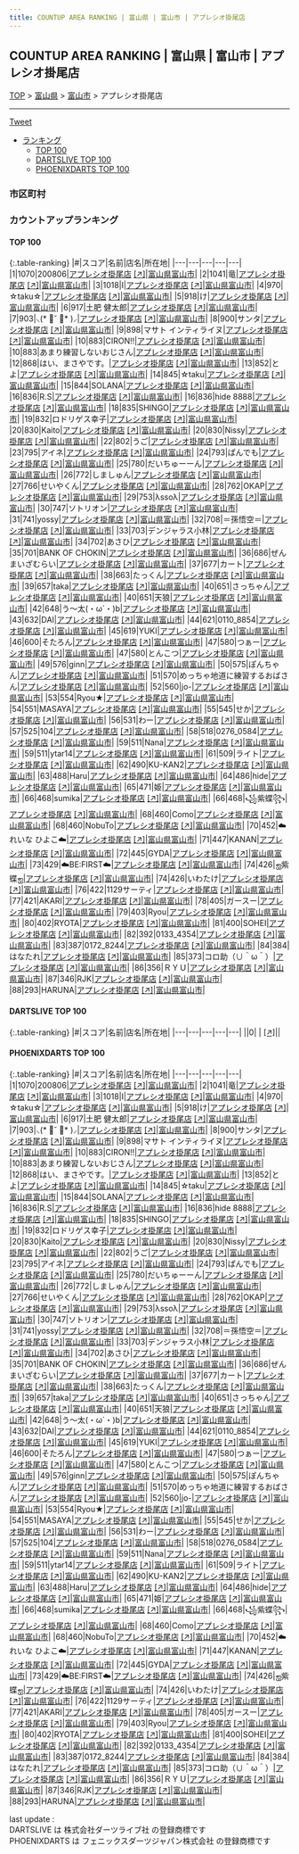 ```yaml
---
title: COUNTUP AREA RANKING | 富山県 | 富山市 | アプレシオ掛尾店
---
```

## COUNTUP AREA RANKING | 富山県 | 富山市 | アプレシオ掛尾店

[TOP](/darts/rank/) > [富山県](/darts/rank/富山県/) > [富山市](/darts/rank/富山県/富山市/) > アプレシオ掛尾店

___

<a href="https://twitter.com/share?ref_src=twsrc%5Etfw" data-text="COUNTUP AREA RANKING | 富山県富山市アプレシオ掛尾店" class="twitter-share-button" data-hashtags="DARTSLIVE,PHOENIXDARTS,darts,ダーツ" data-show-count="false">Tweet</a>

* [ランキング](#カウントアップランキング)
    * [TOP 100](#top-100)
    * [DARTSLIVE TOP 100](#dartslive-top-100)
    * [PHOENIXDARTS TOP 100](#phoenixdarts-top-100)

### 市区町村

<ul>

</ul>

### カウントアップランキング

#### TOP 100



{:.table-ranking}
|#|スコア|名前|店名|所在地|
|---|---|---|---|---|
|1|1070|<span class="rank-name-pd">200806</span>|<a href="/darts/rank/shops/9432.html">アプレシオ掛尾店</a> <a href="https://vs.phoenixdarts.com/jp/shop/shopDetailInfo/s_9432?s_seq=9432">[↗]</a>|<a href="/darts/rank/富山県/富山市">富山県富山市</a>|
|2|1041|<span class="rank-name-pd">竜</span>|<a href="/darts/rank/shops/9432.html">アプレシオ掛尾店</a> <a href="https://vs.phoenixdarts.com/jp/shop/shopDetailInfo/s_9432?s_seq=9432">[↗]</a>|<a href="/darts/rank/富山県/富山市">富山県富山市</a>|
|3|1018|<span class="rank-name-pd">I</span>|<a href="/darts/rank/shops/9432.html">アプレシオ掛尾店</a> <a href="https://vs.phoenixdarts.com/jp/shop/shopDetailInfo/s_9432?s_seq=9432">[↗]</a>|<a href="/darts/rank/富山県/富山市">富山県富山市</a>|
|4|970|<span class="rank-name-pd">☆taku☆</span>|<a href="/darts/rank/shops/9432.html">アプレシオ掛尾店</a> <a href="https://vs.phoenixdarts.com/jp/shop/shopDetailInfo/s_9432?s_seq=9432">[↗]</a>|<a href="/darts/rank/富山県/富山市">富山県富山市</a>|
|5|918|<span class="rank-name-pd">け</span>|<a href="/darts/rank/shops/9432.html">アプレシオ掛尾店</a> <a href="https://vs.phoenixdarts.com/jp/shop/shopDetailInfo/s_9432?s_seq=9432">[↗]</a>|<a href="/darts/rank/富山県/富山市">富山県富山市</a>|
|6|917|<span class="rank-name-pd">土肥 健太郎</span>|<a href="/darts/rank/shops/9432.html">アプレシオ掛尾店</a> <a href="https://vs.phoenixdarts.com/jp/shop/shopDetailInfo/s_9432?s_seq=9432">[↗]</a>|<a href="/darts/rank/富山県/富山市">富山県富山市</a>|
|7|903|<span class="rank-name-pd">⸜(* ॑˘ ॑* )⸝</span>|<a href="/darts/rank/shops/9432.html">アプレシオ掛尾店</a> <a href="https://vs.phoenixdarts.com/jp/shop/shopDetailInfo/s_9432?s_seq=9432">[↗]</a>|<a href="/darts/rank/富山県/富山市">富山県富山市</a>|
|8|900|<span class="rank-name-pd">サンタ</span>|<a href="/darts/rank/shops/9432.html">アプレシオ掛尾店</a> <a href="https://vs.phoenixdarts.com/jp/shop/shopDetailInfo/s_9432?s_seq=9432">[↗]</a>|<a href="/darts/rank/富山県/富山市">富山県富山市</a>|
|9|898|<span class="rank-name-pd">マサト インティライヌ</span>|<a href="/darts/rank/shops/9432.html">アプレシオ掛尾店</a> <a href="https://vs.phoenixdarts.com/jp/shop/shopDetailInfo/s_9432?s_seq=9432">[↗]</a>|<a href="/darts/rank/富山県/富山市">富山県富山市</a>|
|10|883|<span class="rank-name-pd">CIRON!!</span>|<a href="/darts/rank/shops/9432.html">アプレシオ掛尾店</a> <a href="https://vs.phoenixdarts.com/jp/shop/shopDetailInfo/s_9432?s_seq=9432">[↗]</a>|<a href="/darts/rank/富山県/富山市">富山県富山市</a>|
|10|883|<span class="rank-name-pd">あまり練習しないおじさん</span>|<a href="/darts/rank/shops/9432.html">アプレシオ掛尾店</a> <a href="https://vs.phoenixdarts.com/jp/shop/shopDetailInfo/s_9432?s_seq=9432">[↗]</a>|<a href="/darts/rank/富山県/富山市">富山県富山市</a>|
|12|868|<span class="rank-name-pd">はい、まさやです。</span>|<a href="/darts/rank/shops/9432.html">アプレシオ掛尾店</a> <a href="https://vs.phoenixdarts.com/jp/shop/shopDetailInfo/s_9432?s_seq=9432">[↗]</a>|<a href="/darts/rank/富山県/富山市">富山県富山市</a>|
|13|852|<span class="rank-name-pd">とよ</span>|<a href="/darts/rank/shops/9432.html">アプレシオ掛尾店</a> <a href="https://vs.phoenixdarts.com/jp/shop/shopDetailInfo/s_9432?s_seq=9432">[↗]</a>|<a href="/darts/rank/富山県/富山市">富山県富山市</a>|
|14|845|<span class="rank-name-pd">☆taku</span>|<a href="/darts/rank/shops/9432.html">アプレシオ掛尾店</a> <a href="https://vs.phoenixdarts.com/jp/shop/shopDetailInfo/s_9432?s_seq=9432">[↗]</a>|<a href="/darts/rank/富山県/富山市">富山県富山市</a>|
|15|844|<span class="rank-name-pd">SOLANA</span>|<a href="/darts/rank/shops/9432.html">アプレシオ掛尾店</a> <a href="https://vs.phoenixdarts.com/jp/shop/shopDetailInfo/s_9432?s_seq=9432">[↗]</a>|<a href="/darts/rank/富山県/富山市">富山県富山市</a>|
|16|836|<span class="rank-name-pd">R.S</span>|<a href="/darts/rank/shops/9432.html">アプレシオ掛尾店</a> <a href="https://vs.phoenixdarts.com/jp/shop/shopDetailInfo/s_9432?s_seq=9432">[↗]</a>|<a href="/darts/rank/富山県/富山市">富山県富山市</a>|
|16|836|<span class="rank-name-pd">hide 8888</span>|<a href="/darts/rank/shops/9432.html">アプレシオ掛尾店</a> <a href="https://vs.phoenixdarts.com/jp/shop/shopDetailInfo/s_9432?s_seq=9432">[↗]</a>|<a href="/darts/rank/富山県/富山市">富山県富山市</a>|
|18|835|<span class="rank-name-pd">SHINGO</span>|<a href="/darts/rank/shops/9432.html">アプレシオ掛尾店</a> <a href="https://vs.phoenixdarts.com/jp/shop/shopDetailInfo/s_9432?s_seq=9432">[↗]</a>|<a href="/darts/rank/富山県/富山市">富山県富山市</a>|
|19|832|<span class="rank-name-pd">ロドリゲス幸子</span>|<a href="/darts/rank/shops/9432.html">アプレシオ掛尾店</a> <a href="https://vs.phoenixdarts.com/jp/shop/shopDetailInfo/s_9432?s_seq=9432">[↗]</a>|<a href="/darts/rank/富山県/富山市">富山県富山市</a>|
|20|830|<span class="rank-name-pd">Kaito</span>|<a href="/darts/rank/shops/9432.html">アプレシオ掛尾店</a> <a href="https://vs.phoenixdarts.com/jp/shop/shopDetailInfo/s_9432?s_seq=9432">[↗]</a>|<a href="/darts/rank/富山県/富山市">富山県富山市</a>|
|20|830|<span class="rank-name-pd">Nissy</span>|<a href="/darts/rank/shops/9432.html">アプレシオ掛尾店</a> <a href="https://vs.phoenixdarts.com/jp/shop/shopDetailInfo/s_9432?s_seq=9432">[↗]</a>|<a href="/darts/rank/富山県/富山市">富山県富山市</a>|
|22|802|<span class="rank-name-pd">うご</span>|<a href="/darts/rank/shops/9432.html">アプレシオ掛尾店</a> <a href="https://vs.phoenixdarts.com/jp/shop/shopDetailInfo/s_9432?s_seq=9432">[↗]</a>|<a href="/darts/rank/富山県/富山市">富山県富山市</a>|
|23|795|<span class="rank-name-pd">アイネ</span>|<a href="/darts/rank/shops/9432.html">アプレシオ掛尾店</a> <a href="https://vs.phoenixdarts.com/jp/shop/shopDetailInfo/s_9432?s_seq=9432">[↗]</a>|<a href="/darts/rank/富山県/富山市">富山県富山市</a>|
|24|793|<span class="rank-name-pd">ぱんでも</span>|<a href="/darts/rank/shops/9432.html">アプレシオ掛尾店</a> <a href="https://vs.phoenixdarts.com/jp/shop/shopDetailInfo/s_9432?s_seq=9432">[↗]</a>|<a href="/darts/rank/富山県/富山市">富山県富山市</a>|
|25|780|<span class="rank-name-pd">だいちゅーーん</span>|<a href="/darts/rank/shops/9432.html">アプレシオ掛尾店</a> <a href="https://vs.phoenixdarts.com/jp/shop/shopDetailInfo/s_9432?s_seq=9432">[↗]</a>|<a href="/darts/rank/富山県/富山市">富山県富山市</a>|
|26|772|<span class="rank-name-pd">しましゅん</span>|<a href="/darts/rank/shops/9432.html">アプレシオ掛尾店</a> <a href="https://vs.phoenixdarts.com/jp/shop/shopDetailInfo/s_9432?s_seq=9432">[↗]</a>|<a href="/darts/rank/富山県/富山市">富山県富山市</a>|
|27|766|<span class="rank-name-pd">せいやくん</span>|<a href="/darts/rank/shops/9432.html">アプレシオ掛尾店</a> <a href="https://vs.phoenixdarts.com/jp/shop/shopDetailInfo/s_9432?s_seq=9432">[↗]</a>|<a href="/darts/rank/富山県/富山市">富山県富山市</a>|
|28|762|<span class="rank-name-pd">OKAP</span>|<a href="/darts/rank/shops/9432.html">アプレシオ掛尾店</a> <a href="https://vs.phoenixdarts.com/jp/shop/shopDetailInfo/s_9432?s_seq=9432">[↗]</a>|<a href="/darts/rank/富山県/富山市">富山県富山市</a>|
|29|753|<span class="rank-name-pd">λssoλ</span>|<a href="/darts/rank/shops/9432.html">アプレシオ掛尾店</a> <a href="https://vs.phoenixdarts.com/jp/shop/shopDetailInfo/s_9432?s_seq=9432">[↗]</a>|<a href="/darts/rank/富山県/富山市">富山県富山市</a>|
|30|747|<span class="rank-name-pd">ソトリオン</span>|<a href="/darts/rank/shops/9432.html">アプレシオ掛尾店</a> <a href="https://vs.phoenixdarts.com/jp/shop/shopDetailInfo/s_9432?s_seq=9432">[↗]</a>|<a href="/darts/rank/富山県/富山市">富山県富山市</a>|
|31|741|<span class="rank-name-pd">yossy</span>|<a href="/darts/rank/shops/9432.html">アプレシオ掛尾店</a> <a href="https://vs.phoenixdarts.com/jp/shop/shopDetailInfo/s_9432?s_seq=9432">[↗]</a>|<a href="/darts/rank/富山県/富山市">富山県富山市</a>|
|32|708|<span class="rank-name-pd">＝孫悟空＝</span>|<a href="/darts/rank/shops/9432.html">アプレシオ掛尾店</a> <a href="https://vs.phoenixdarts.com/jp/shop/shopDetailInfo/s_9432?s_seq=9432">[↗]</a>|<a href="/darts/rank/富山県/富山市">富山県富山市</a>|
|33|703|<span class="rank-name-pd">デンジャラス小林</span>|<a href="/darts/rank/shops/9432.html">アプレシオ掛尾店</a> <a href="https://vs.phoenixdarts.com/jp/shop/shopDetailInfo/s_9432?s_seq=9432">[↗]</a>|<a href="/darts/rank/富山県/富山市">富山県富山市</a>|
|34|702|<span class="rank-name-pd">あさひ</span>|<a href="/darts/rank/shops/9432.html">アプレシオ掛尾店</a> <a href="https://vs.phoenixdarts.com/jp/shop/shopDetailInfo/s_9432?s_seq=9432">[↗]</a>|<a href="/darts/rank/富山県/富山市">富山県富山市</a>|
|35|701|<span class="rank-name-pd">BANK OF CHOKIN</span>|<a href="/darts/rank/shops/9432.html">アプレシオ掛尾店</a> <a href="https://vs.phoenixdarts.com/jp/shop/shopDetailInfo/s_9432?s_seq=9432">[↗]</a>|<a href="/darts/rank/富山県/富山市">富山県富山市</a>|
|36|686|<span class="rank-name-pd">ぜんまいざむらい</span>|<a href="/darts/rank/shops/9432.html">アプレシオ掛尾店</a> <a href="https://vs.phoenixdarts.com/jp/shop/shopDetailInfo/s_9432?s_seq=9432">[↗]</a>|<a href="/darts/rank/富山県/富山市">富山県富山市</a>|
|37|677|<span class="rank-name-pd">カート</span>|<a href="/darts/rank/shops/9432.html">アプレシオ掛尾店</a> <a href="https://vs.phoenixdarts.com/jp/shop/shopDetailInfo/s_9432?s_seq=9432">[↗]</a>|<a href="/darts/rank/富山県/富山市">富山県富山市</a>|
|38|663|<span class="rank-name-pd">たっくん</span>|<a href="/darts/rank/shops/9432.html">アプレシオ掛尾店</a> <a href="https://vs.phoenixdarts.com/jp/shop/shopDetailInfo/s_9432?s_seq=9432">[↗]</a>|<a href="/darts/rank/富山県/富山市">富山県富山市</a>|
|39|657|<span class="rank-name-pd">taka</span>|<a href="/darts/rank/shops/9432.html">アプレシオ掛尾店</a> <a href="https://vs.phoenixdarts.com/jp/shop/shopDetailInfo/s_9432?s_seq=9432">[↗]</a>|<a href="/darts/rank/富山県/富山市">富山県富山市</a>|
|40|651|<span class="rank-name-pd">さっちゃん</span>|<a href="/darts/rank/shops/9432.html">アプレシオ掛尾店</a> <a href="https://vs.phoenixdarts.com/jp/shop/shopDetailInfo/s_9432?s_seq=9432">[↗]</a>|<a href="/darts/rank/富山県/富山市">富山県富山市</a>|
|40|651|<span class="rank-name-pd">天狼</span>|<a href="/darts/rank/shops/9432.html">アプレシオ掛尾店</a> <a href="https://vs.phoenixdarts.com/jp/shop/shopDetailInfo/s_9432?s_seq=9432">[↗]</a>|<a href="/darts/rank/富山県/富山市">富山県富山市</a>|
|42|648|<span class="rank-name-pd">う～太(・ω´・)b</span>|<a href="/darts/rank/shops/9432.html">アプレシオ掛尾店</a> <a href="https://vs.phoenixdarts.com/jp/shop/shopDetailInfo/s_9432?s_seq=9432">[↗]</a>|<a href="/darts/rank/富山県/富山市">富山県富山市</a>|
|43|632|<span class="rank-name-pd">DAI</span>|<a href="/darts/rank/shops/9432.html">アプレシオ掛尾店</a> <a href="https://vs.phoenixdarts.com/jp/shop/shopDetailInfo/s_9432?s_seq=9432">[↗]</a>|<a href="/darts/rank/富山県/富山市">富山県富山市</a>|
|44|621|<span class="rank-name-pd">0110_8854</span>|<a href="/darts/rank/shops/9432.html">アプレシオ掛尾店</a> <a href="https://vs.phoenixdarts.com/jp/shop/shopDetailInfo/s_9432?s_seq=9432">[↗]</a>|<a href="/darts/rank/富山県/富山市">富山県富山市</a>|
|45|619|<span class="rank-name-pd">YUKI</span>|<a href="/darts/rank/shops/9432.html">アプレシオ掛尾店</a> <a href="https://vs.phoenixdarts.com/jp/shop/shopDetailInfo/s_9432?s_seq=9432">[↗]</a>|<a href="/darts/rank/富山県/富山市">富山県富山市</a>|
|46|600|<span class="rank-name-pd">そたろん</span>|<a href="/darts/rank/shops/9432.html">アプレシオ掛尾店</a> <a href="https://vs.phoenixdarts.com/jp/shop/shopDetailInfo/s_9432?s_seq=9432">[↗]</a>|<a href="/darts/rank/富山県/富山市">富山県富山市</a>|
|47|580|<span class="rank-name-pd">つぁー</span>|<a href="/darts/rank/shops/9432.html">アプレシオ掛尾店</a> <a href="https://vs.phoenixdarts.com/jp/shop/shopDetailInfo/s_9432?s_seq=9432">[↗]</a>|<a href="/darts/rank/富山県/富山市">富山県富山市</a>|
|47|580|<span class="rank-name-pd">とんこつ</span>|<a href="/darts/rank/shops/9432.html">アプレシオ掛尾店</a> <a href="https://vs.phoenixdarts.com/jp/shop/shopDetailInfo/s_9432?s_seq=9432">[↗]</a>|<a href="/darts/rank/富山県/富山市">富山県富山市</a>|
|49|576|<span class="rank-name-pd">ginn</span>|<a href="/darts/rank/shops/9432.html">アプレシオ掛尾店</a> <a href="https://vs.phoenixdarts.com/jp/shop/shopDetailInfo/s_9432?s_seq=9432">[↗]</a>|<a href="/darts/rank/富山県/富山市">富山県富山市</a>|
|50|575|<span class="rank-name-pd">ぽんちゃん</span>|<a href="/darts/rank/shops/9432.html">アプレシオ掛尾店</a> <a href="https://vs.phoenixdarts.com/jp/shop/shopDetailInfo/s_9432?s_seq=9432">[↗]</a>|<a href="/darts/rank/富山県/富山市">富山県富山市</a>|
|51|570|<span class="rank-name-pd">めっちゃ地道に練習するおばさん</span>|<a href="/darts/rank/shops/9432.html">アプレシオ掛尾店</a> <a href="https://vs.phoenixdarts.com/jp/shop/shopDetailInfo/s_9432?s_seq=9432">[↗]</a>|<a href="/darts/rank/富山県/富山市">富山県富山市</a>|
|52|560|<span class="rank-name-pd">jo-</span>|<a href="/darts/rank/shops/9432.html">アプレシオ掛尾店</a> <a href="https://vs.phoenixdarts.com/jp/shop/shopDetailInfo/s_9432?s_seq=9432">[↗]</a>|<a href="/darts/rank/富山県/富山市">富山県富山市</a>|
|53|554|<span class="rank-name-pd">Ryou★</span>|<a href="/darts/rank/shops/9432.html">アプレシオ掛尾店</a> <a href="https://vs.phoenixdarts.com/jp/shop/shopDetailInfo/s_9432?s_seq=9432">[↗]</a>|<a href="/darts/rank/富山県/富山市">富山県富山市</a>|
|54|551|<span class="rank-name-pd">MASAYA</span>|<a href="/darts/rank/shops/9432.html">アプレシオ掛尾店</a> <a href="https://vs.phoenixdarts.com/jp/shop/shopDetailInfo/s_9432?s_seq=9432">[↗]</a>|<a href="/darts/rank/富山県/富山市">富山県富山市</a>|
|55|545|<span class="rank-name-pd">せか</span>|<a href="/darts/rank/shops/9432.html">アプレシオ掛尾店</a> <a href="https://vs.phoenixdarts.com/jp/shop/shopDetailInfo/s_9432?s_seq=9432">[↗]</a>|<a href="/darts/rank/富山県/富山市">富山県富山市</a>|
|56|531|<span class="rank-name-pd">わー</span>|<a href="/darts/rank/shops/9432.html">アプレシオ掛尾店</a> <a href="https://vs.phoenixdarts.com/jp/shop/shopDetailInfo/s_9432?s_seq=9432">[↗]</a>|<a href="/darts/rank/富山県/富山市">富山県富山市</a>|
|57|525|<span class="rank-name-pd">104</span>|<a href="/darts/rank/shops/9432.html">アプレシオ掛尾店</a> <a href="https://vs.phoenixdarts.com/jp/shop/shopDetailInfo/s_9432?s_seq=9432">[↗]</a>|<a href="/darts/rank/富山県/富山市">富山県富山市</a>|
|58|518|<span class="rank-name-pd">0276_0584</span>|<a href="/darts/rank/shops/9432.html">アプレシオ掛尾店</a> <a href="https://vs.phoenixdarts.com/jp/shop/shopDetailInfo/s_9432?s_seq=9432">[↗]</a>|<a href="/darts/rank/富山県/富山市">富山県富山市</a>|
|59|511|<span class="rank-name-pd">Nana</span>|<a href="/darts/rank/shops/9432.html">アプレシオ掛尾店</a> <a href="https://vs.phoenixdarts.com/jp/shop/shopDetailInfo/s_9432?s_seq=9432">[↗]</a>|<a href="/darts/rank/富山県/富山市">富山県富山市</a>|
|59|511|<span class="rank-name-pd">ytar14</span>|<a href="/darts/rank/shops/9432.html">アプレシオ掛尾店</a> <a href="https://vs.phoenixdarts.com/jp/shop/shopDetailInfo/s_9432?s_seq=9432">[↗]</a>|<a href="/darts/rank/富山県/富山市">富山県富山市</a>|
|61|509|<span class="rank-name-pd">ライト</span>|<a href="/darts/rank/shops/9432.html">アプレシオ掛尾店</a> <a href="https://vs.phoenixdarts.com/jp/shop/shopDetailInfo/s_9432?s_seq=9432">[↗]</a>|<a href="/darts/rank/富山県/富山市">富山県富山市</a>|
|62|490|<span class="rank-name-pd">KU-KAN2</span>|<a href="/darts/rank/shops/9432.html">アプレシオ掛尾店</a> <a href="https://vs.phoenixdarts.com/jp/shop/shopDetailInfo/s_9432?s_seq=9432">[↗]</a>|<a href="/darts/rank/富山県/富山市">富山県富山市</a>|
|63|488|<span class="rank-name-pd">Haru</span>|<a href="/darts/rank/shops/9432.html">アプレシオ掛尾店</a> <a href="https://vs.phoenixdarts.com/jp/shop/shopDetailInfo/s_9432?s_seq=9432">[↗]</a>|<a href="/darts/rank/富山県/富山市">富山県富山市</a>|
|64|486|<span class="rank-name-pd">hide</span>|<a href="/darts/rank/shops/9432.html">アプレシオ掛尾店</a> <a href="https://vs.phoenixdarts.com/jp/shop/shopDetailInfo/s_9432?s_seq=9432">[↗]</a>|<a href="/darts/rank/富山県/富山市">富山県富山市</a>|
|65|471|<span class="rank-name-pd">姫</span>|<a href="/darts/rank/shops/9432.html">アプレシオ掛尾店</a> <a href="https://vs.phoenixdarts.com/jp/shop/shopDetailInfo/s_9432?s_seq=9432">[↗]</a>|<a href="/darts/rank/富山県/富山市">富山県富山市</a>|
|66|468|<span class="rank-name-pd">sumika</span>|<a href="/darts/rank/shops/9432.html">アプレシオ掛尾店</a> <a href="https://vs.phoenixdarts.com/jp/shop/shopDetailInfo/s_9432?s_seq=9432">[↗]</a>|<a href="/darts/rank/富山県/富山市">富山県富山市</a>|
|66|468|<span class="rank-name-pd">꧁紫蝶꧂</span>|<a href="/darts/rank/shops/9432.html">アプレシオ掛尾店</a> <a href="https://vs.phoenixdarts.com/jp/shop/shopDetailInfo/s_9432?s_seq=9432">[↗]</a>|<a href="/darts/rank/富山県/富山市">富山県富山市</a>|
|68|460|<span class="rank-name-pd">Como</span>|<a href="/darts/rank/shops/9432.html">アプレシオ掛尾店</a> <a href="https://vs.phoenixdarts.com/jp/shop/shopDetailInfo/s_9432?s_seq=9432">[↗]</a>|<a href="/darts/rank/富山県/富山市">富山県富山市</a>|
|68|460|<span class="rank-name-pd">NobuTo</span>|<a href="/darts/rank/shops/9432.html">アプレシオ掛尾店</a> <a href="https://vs.phoenixdarts.com/jp/shop/shopDetailInfo/s_9432?s_seq=9432">[↗]</a>|<a href="/darts/rank/富山県/富山市">富山県富山市</a>|
|70|452|<span class="rank-name-pd">☁️れいな ひよこ☁️</span>|<a href="/darts/rank/shops/9432.html">アプレシオ掛尾店</a> <a href="https://vs.phoenixdarts.com/jp/shop/shopDetailInfo/s_9432?s_seq=9432">[↗]</a>|<a href="/darts/rank/富山県/富山市">富山県富山市</a>|
|71|447|<span class="rank-name-pd">KANAN</span>|<a href="/darts/rank/shops/9432.html">アプレシオ掛尾店</a> <a href="https://vs.phoenixdarts.com/jp/shop/shopDetailInfo/s_9432?s_seq=9432">[↗]</a>|<a href="/darts/rank/富山県/富山市">富山県富山市</a>|
|72|445|<span class="rank-name-pd">GYDA</span>|<a href="/darts/rank/shops/9432.html">アプレシオ掛尾店</a> <a href="https://vs.phoenixdarts.com/jp/shop/shopDetailInfo/s_9432?s_seq=9432">[↗]</a>|<a href="/darts/rank/富山県/富山市">富山県富山市</a>|
|73|429|<span class="rank-name-pd">☁️BE:FIRST☁️</span>|<a href="/darts/rank/shops/9432.html">アプレシオ掛尾店</a> <a href="https://vs.phoenixdarts.com/jp/shop/shopDetailInfo/s_9432?s_seq=9432">[↗]</a>|<a href="/darts/rank/富山県/富山市">富山県富山市</a>|
|74|426|<span class="rank-name-pd">ஐ紫蝶ஐ</span>|<a href="/darts/rank/shops/9432.html">アプレシオ掛尾店</a> <a href="https://vs.phoenixdarts.com/jp/shop/shopDetailInfo/s_9432?s_seq=9432">[↗]</a>|<a href="/darts/rank/富山県/富山市">富山県富山市</a>|
|74|426|<span class="rank-name-pd">いわたけ</span>|<a href="/darts/rank/shops/9432.html">アプレシオ掛尾店</a> <a href="https://vs.phoenixdarts.com/jp/shop/shopDetailInfo/s_9432?s_seq=9432">[↗]</a>|<a href="/darts/rank/富山県/富山市">富山県富山市</a>|
|76|422|<span class="rank-name-pd">1129サーティ</span>|<a href="/darts/rank/shops/9432.html">アプレシオ掛尾店</a> <a href="https://vs.phoenixdarts.com/jp/shop/shopDetailInfo/s_9432?s_seq=9432">[↗]</a>|<a href="/darts/rank/富山県/富山市">富山県富山市</a>|
|77|421|<span class="rank-name-pd">AKARI</span>|<a href="/darts/rank/shops/9432.html">アプレシオ掛尾店</a> <a href="https://vs.phoenixdarts.com/jp/shop/shopDetailInfo/s_9432?s_seq=9432">[↗]</a>|<a href="/darts/rank/富山県/富山市">富山県富山市</a>|
|78|405|<span class="rank-name-pd">ガースー</span>|<a href="/darts/rank/shops/9432.html">アプレシオ掛尾店</a> <a href="https://vs.phoenixdarts.com/jp/shop/shopDetailInfo/s_9432?s_seq=9432">[↗]</a>|<a href="/darts/rank/富山県/富山市">富山県富山市</a>|
|79|403|<span class="rank-name-pd">Ryou</span>|<a href="/darts/rank/shops/9432.html">アプレシオ掛尾店</a> <a href="https://vs.phoenixdarts.com/jp/shop/shopDetailInfo/s_9432?s_seq=9432">[↗]</a>|<a href="/darts/rank/富山県/富山市">富山県富山市</a>|
|80|402|<span class="rank-name-pd">RYOTA</span>|<a href="/darts/rank/shops/9432.html">アプレシオ掛尾店</a> <a href="https://vs.phoenixdarts.com/jp/shop/shopDetailInfo/s_9432?s_seq=9432">[↗]</a>|<a href="/darts/rank/富山県/富山市">富山県富山市</a>|
|81|400|<span class="rank-name-pd">SOHEI</span>|<a href="/darts/rank/shops/9432.html">アプレシオ掛尾店</a> <a href="https://vs.phoenixdarts.com/jp/shop/shopDetailInfo/s_9432?s_seq=9432">[↗]</a>|<a href="/darts/rank/富山県/富山市">富山県富山市</a>|
|82|392|<span class="rank-name-pd">0133_4354</span>|<a href="/darts/rank/shops/9432.html">アプレシオ掛尾店</a> <a href="https://vs.phoenixdarts.com/jp/shop/shopDetailInfo/s_9432?s_seq=9432">[↗]</a>|<a href="/darts/rank/富山県/富山市">富山県富山市</a>|
|83|387|<span class="rank-name-pd">0172_8244</span>|<a href="/darts/rank/shops/9432.html">アプレシオ掛尾店</a> <a href="https://vs.phoenixdarts.com/jp/shop/shopDetailInfo/s_9432?s_seq=9432">[↗]</a>|<a href="/darts/rank/富山県/富山市">富山県富山市</a>|
|84|384|<span class="rank-name-pd">はなたれ</span>|<a href="/darts/rank/shops/9432.html">アプレシオ掛尾店</a> <a href="https://vs.phoenixdarts.com/jp/shop/shopDetailInfo/s_9432?s_seq=9432">[↗]</a>|<a href="/darts/rank/富山県/富山市">富山県富山市</a>|
|85|373|<span class="rank-name-pd">コロ助（∪＾ω＾）</span>|<a href="/darts/rank/shops/9432.html">アプレシオ掛尾店</a> <a href="https://vs.phoenixdarts.com/jp/shop/shopDetailInfo/s_9432?s_seq=9432">[↗]</a>|<a href="/darts/rank/富山県/富山市">富山県富山市</a>|
|86|356|<span class="rank-name-pd">ＲＹＵ</span>|<a href="/darts/rank/shops/9432.html">アプレシオ掛尾店</a> <a href="https://vs.phoenixdarts.com/jp/shop/shopDetailInfo/s_9432?s_seq=9432">[↗]</a>|<a href="/darts/rank/富山県/富山市">富山県富山市</a>|
|87|346|<span class="rank-name-pd">RJK</span>|<a href="/darts/rank/shops/9432.html">アプレシオ掛尾店</a> <a href="https://vs.phoenixdarts.com/jp/shop/shopDetailInfo/s_9432?s_seq=9432">[↗]</a>|<a href="/darts/rank/富山県/富山市">富山県富山市</a>|
|88|293|<span class="rank-name-pd">HARUNA</span>|<a href="/darts/rank/shops/9432.html">アプレシオ掛尾店</a> <a href="https://vs.phoenixdarts.com/jp/shop/shopDetailInfo/s_9432?s_seq=9432">[↗]</a>|<a href="/darts/rank/富山県/富山市">富山県富山市</a>|


#### DARTSLIVE TOP 100



{:.table-ranking}
|#|スコア|名前|店名|所在地|
|---|---|---|---|---|
||0|<span class="rank-name-dl"> </span>|<a href="/darts/rank/shops/.html"></a> <a href="">[↗]</a>|<a href="/darts/rank//"></a>|


#### PHOENIXDARTS TOP 100



{:.table-ranking}
|#|スコア|名前|店名|所在地|
|---|---|---|---|---|
|1|1070|<span class="rank-name-pd">200806</span>|<a href="/darts/rank/shops/9432.html">アプレシオ掛尾店</a> <a href="https://vs.phoenixdarts.com/jp/shop/shopDetailInfo/s_9432?s_seq=9432">[↗]</a>|<a href="/darts/rank/富山県/富山市">富山県富山市</a>|
|2|1041|<span class="rank-name-pd">竜</span>|<a href="/darts/rank/shops/9432.html">アプレシオ掛尾店</a> <a href="https://vs.phoenixdarts.com/jp/shop/shopDetailInfo/s_9432?s_seq=9432">[↗]</a>|<a href="/darts/rank/富山県/富山市">富山県富山市</a>|
|3|1018|<span class="rank-name-pd">I</span>|<a href="/darts/rank/shops/9432.html">アプレシオ掛尾店</a> <a href="https://vs.phoenixdarts.com/jp/shop/shopDetailInfo/s_9432?s_seq=9432">[↗]</a>|<a href="/darts/rank/富山県/富山市">富山県富山市</a>|
|4|970|<span class="rank-name-pd">☆taku☆</span>|<a href="/darts/rank/shops/9432.html">アプレシオ掛尾店</a> <a href="https://vs.phoenixdarts.com/jp/shop/shopDetailInfo/s_9432?s_seq=9432">[↗]</a>|<a href="/darts/rank/富山県/富山市">富山県富山市</a>|
|5|918|<span class="rank-name-pd">け</span>|<a href="/darts/rank/shops/9432.html">アプレシオ掛尾店</a> <a href="https://vs.phoenixdarts.com/jp/shop/shopDetailInfo/s_9432?s_seq=9432">[↗]</a>|<a href="/darts/rank/富山県/富山市">富山県富山市</a>|
|6|917|<span class="rank-name-pd">土肥 健太郎</span>|<a href="/darts/rank/shops/9432.html">アプレシオ掛尾店</a> <a href="https://vs.phoenixdarts.com/jp/shop/shopDetailInfo/s_9432?s_seq=9432">[↗]</a>|<a href="/darts/rank/富山県/富山市">富山県富山市</a>|
|7|903|<span class="rank-name-pd">⸜(* ॑˘ ॑* )⸝</span>|<a href="/darts/rank/shops/9432.html">アプレシオ掛尾店</a> <a href="https://vs.phoenixdarts.com/jp/shop/shopDetailInfo/s_9432?s_seq=9432">[↗]</a>|<a href="/darts/rank/富山県/富山市">富山県富山市</a>|
|8|900|<span class="rank-name-pd">サンタ</span>|<a href="/darts/rank/shops/9432.html">アプレシオ掛尾店</a> <a href="https://vs.phoenixdarts.com/jp/shop/shopDetailInfo/s_9432?s_seq=9432">[↗]</a>|<a href="/darts/rank/富山県/富山市">富山県富山市</a>|
|9|898|<span class="rank-name-pd">マサト インティライヌ</span>|<a href="/darts/rank/shops/9432.html">アプレシオ掛尾店</a> <a href="https://vs.phoenixdarts.com/jp/shop/shopDetailInfo/s_9432?s_seq=9432">[↗]</a>|<a href="/darts/rank/富山県/富山市">富山県富山市</a>|
|10|883|<span class="rank-name-pd">CIRON!!</span>|<a href="/darts/rank/shops/9432.html">アプレシオ掛尾店</a> <a href="https://vs.phoenixdarts.com/jp/shop/shopDetailInfo/s_9432?s_seq=9432">[↗]</a>|<a href="/darts/rank/富山県/富山市">富山県富山市</a>|
|10|883|<span class="rank-name-pd">あまり練習しないおじさん</span>|<a href="/darts/rank/shops/9432.html">アプレシオ掛尾店</a> <a href="https://vs.phoenixdarts.com/jp/shop/shopDetailInfo/s_9432?s_seq=9432">[↗]</a>|<a href="/darts/rank/富山県/富山市">富山県富山市</a>|
|12|868|<span class="rank-name-pd">はい、まさやです。</span>|<a href="/darts/rank/shops/9432.html">アプレシオ掛尾店</a> <a href="https://vs.phoenixdarts.com/jp/shop/shopDetailInfo/s_9432?s_seq=9432">[↗]</a>|<a href="/darts/rank/富山県/富山市">富山県富山市</a>|
|13|852|<span class="rank-name-pd">とよ</span>|<a href="/darts/rank/shops/9432.html">アプレシオ掛尾店</a> <a href="https://vs.phoenixdarts.com/jp/shop/shopDetailInfo/s_9432?s_seq=9432">[↗]</a>|<a href="/darts/rank/富山県/富山市">富山県富山市</a>|
|14|845|<span class="rank-name-pd">☆taku</span>|<a href="/darts/rank/shops/9432.html">アプレシオ掛尾店</a> <a href="https://vs.phoenixdarts.com/jp/shop/shopDetailInfo/s_9432?s_seq=9432">[↗]</a>|<a href="/darts/rank/富山県/富山市">富山県富山市</a>|
|15|844|<span class="rank-name-pd">SOLANA</span>|<a href="/darts/rank/shops/9432.html">アプレシオ掛尾店</a> <a href="https://vs.phoenixdarts.com/jp/shop/shopDetailInfo/s_9432?s_seq=9432">[↗]</a>|<a href="/darts/rank/富山県/富山市">富山県富山市</a>|
|16|836|<span class="rank-name-pd">R.S</span>|<a href="/darts/rank/shops/9432.html">アプレシオ掛尾店</a> <a href="https://vs.phoenixdarts.com/jp/shop/shopDetailInfo/s_9432?s_seq=9432">[↗]</a>|<a href="/darts/rank/富山県/富山市">富山県富山市</a>|
|16|836|<span class="rank-name-pd">hide 8888</span>|<a href="/darts/rank/shops/9432.html">アプレシオ掛尾店</a> <a href="https://vs.phoenixdarts.com/jp/shop/shopDetailInfo/s_9432?s_seq=9432">[↗]</a>|<a href="/darts/rank/富山県/富山市">富山県富山市</a>|
|18|835|<span class="rank-name-pd">SHINGO</span>|<a href="/darts/rank/shops/9432.html">アプレシオ掛尾店</a> <a href="https://vs.phoenixdarts.com/jp/shop/shopDetailInfo/s_9432?s_seq=9432">[↗]</a>|<a href="/darts/rank/富山県/富山市">富山県富山市</a>|
|19|832|<span class="rank-name-pd">ロドリゲス幸子</span>|<a href="/darts/rank/shops/9432.html">アプレシオ掛尾店</a> <a href="https://vs.phoenixdarts.com/jp/shop/shopDetailInfo/s_9432?s_seq=9432">[↗]</a>|<a href="/darts/rank/富山県/富山市">富山県富山市</a>|
|20|830|<span class="rank-name-pd">Kaito</span>|<a href="/darts/rank/shops/9432.html">アプレシオ掛尾店</a> <a href="https://vs.phoenixdarts.com/jp/shop/shopDetailInfo/s_9432?s_seq=9432">[↗]</a>|<a href="/darts/rank/富山県/富山市">富山県富山市</a>|
|20|830|<span class="rank-name-pd">Nissy</span>|<a href="/darts/rank/shops/9432.html">アプレシオ掛尾店</a> <a href="https://vs.phoenixdarts.com/jp/shop/shopDetailInfo/s_9432?s_seq=9432">[↗]</a>|<a href="/darts/rank/富山県/富山市">富山県富山市</a>|
|22|802|<span class="rank-name-pd">うご</span>|<a href="/darts/rank/shops/9432.html">アプレシオ掛尾店</a> <a href="https://vs.phoenixdarts.com/jp/shop/shopDetailInfo/s_9432?s_seq=9432">[↗]</a>|<a href="/darts/rank/富山県/富山市">富山県富山市</a>|
|23|795|<span class="rank-name-pd">アイネ</span>|<a href="/darts/rank/shops/9432.html">アプレシオ掛尾店</a> <a href="https://vs.phoenixdarts.com/jp/shop/shopDetailInfo/s_9432?s_seq=9432">[↗]</a>|<a href="/darts/rank/富山県/富山市">富山県富山市</a>|
|24|793|<span class="rank-name-pd">ぱんでも</span>|<a href="/darts/rank/shops/9432.html">アプレシオ掛尾店</a> <a href="https://vs.phoenixdarts.com/jp/shop/shopDetailInfo/s_9432?s_seq=9432">[↗]</a>|<a href="/darts/rank/富山県/富山市">富山県富山市</a>|
|25|780|<span class="rank-name-pd">だいちゅーーん</span>|<a href="/darts/rank/shops/9432.html">アプレシオ掛尾店</a> <a href="https://vs.phoenixdarts.com/jp/shop/shopDetailInfo/s_9432?s_seq=9432">[↗]</a>|<a href="/darts/rank/富山県/富山市">富山県富山市</a>|
|26|772|<span class="rank-name-pd">しましゅん</span>|<a href="/darts/rank/shops/9432.html">アプレシオ掛尾店</a> <a href="https://vs.phoenixdarts.com/jp/shop/shopDetailInfo/s_9432?s_seq=9432">[↗]</a>|<a href="/darts/rank/富山県/富山市">富山県富山市</a>|
|27|766|<span class="rank-name-pd">せいやくん</span>|<a href="/darts/rank/shops/9432.html">アプレシオ掛尾店</a> <a href="https://vs.phoenixdarts.com/jp/shop/shopDetailInfo/s_9432?s_seq=9432">[↗]</a>|<a href="/darts/rank/富山県/富山市">富山県富山市</a>|
|28|762|<span class="rank-name-pd">OKAP</span>|<a href="/darts/rank/shops/9432.html">アプレシオ掛尾店</a> <a href="https://vs.phoenixdarts.com/jp/shop/shopDetailInfo/s_9432?s_seq=9432">[↗]</a>|<a href="/darts/rank/富山県/富山市">富山県富山市</a>|
|29|753|<span class="rank-name-pd">λssoλ</span>|<a href="/darts/rank/shops/9432.html">アプレシオ掛尾店</a> <a href="https://vs.phoenixdarts.com/jp/shop/shopDetailInfo/s_9432?s_seq=9432">[↗]</a>|<a href="/darts/rank/富山県/富山市">富山県富山市</a>|
|30|747|<span class="rank-name-pd">ソトリオン</span>|<a href="/darts/rank/shops/9432.html">アプレシオ掛尾店</a> <a href="https://vs.phoenixdarts.com/jp/shop/shopDetailInfo/s_9432?s_seq=9432">[↗]</a>|<a href="/darts/rank/富山県/富山市">富山県富山市</a>|
|31|741|<span class="rank-name-pd">yossy</span>|<a href="/darts/rank/shops/9432.html">アプレシオ掛尾店</a> <a href="https://vs.phoenixdarts.com/jp/shop/shopDetailInfo/s_9432?s_seq=9432">[↗]</a>|<a href="/darts/rank/富山県/富山市">富山県富山市</a>|
|32|708|<span class="rank-name-pd">＝孫悟空＝</span>|<a href="/darts/rank/shops/9432.html">アプレシオ掛尾店</a> <a href="https://vs.phoenixdarts.com/jp/shop/shopDetailInfo/s_9432?s_seq=9432">[↗]</a>|<a href="/darts/rank/富山県/富山市">富山県富山市</a>|
|33|703|<span class="rank-name-pd">デンジャラス小林</span>|<a href="/darts/rank/shops/9432.html">アプレシオ掛尾店</a> <a href="https://vs.phoenixdarts.com/jp/shop/shopDetailInfo/s_9432?s_seq=9432">[↗]</a>|<a href="/darts/rank/富山県/富山市">富山県富山市</a>|
|34|702|<span class="rank-name-pd">あさひ</span>|<a href="/darts/rank/shops/9432.html">アプレシオ掛尾店</a> <a href="https://vs.phoenixdarts.com/jp/shop/shopDetailInfo/s_9432?s_seq=9432">[↗]</a>|<a href="/darts/rank/富山県/富山市">富山県富山市</a>|
|35|701|<span class="rank-name-pd">BANK OF CHOKIN</span>|<a href="/darts/rank/shops/9432.html">アプレシオ掛尾店</a> <a href="https://vs.phoenixdarts.com/jp/shop/shopDetailInfo/s_9432?s_seq=9432">[↗]</a>|<a href="/darts/rank/富山県/富山市">富山県富山市</a>|
|36|686|<span class="rank-name-pd">ぜんまいざむらい</span>|<a href="/darts/rank/shops/9432.html">アプレシオ掛尾店</a> <a href="https://vs.phoenixdarts.com/jp/shop/shopDetailInfo/s_9432?s_seq=9432">[↗]</a>|<a href="/darts/rank/富山県/富山市">富山県富山市</a>|
|37|677|<span class="rank-name-pd">カート</span>|<a href="/darts/rank/shops/9432.html">アプレシオ掛尾店</a> <a href="https://vs.phoenixdarts.com/jp/shop/shopDetailInfo/s_9432?s_seq=9432">[↗]</a>|<a href="/darts/rank/富山県/富山市">富山県富山市</a>|
|38|663|<span class="rank-name-pd">たっくん</span>|<a href="/darts/rank/shops/9432.html">アプレシオ掛尾店</a> <a href="https://vs.phoenixdarts.com/jp/shop/shopDetailInfo/s_9432?s_seq=9432">[↗]</a>|<a href="/darts/rank/富山県/富山市">富山県富山市</a>|
|39|657|<span class="rank-name-pd">taka</span>|<a href="/darts/rank/shops/9432.html">アプレシオ掛尾店</a> <a href="https://vs.phoenixdarts.com/jp/shop/shopDetailInfo/s_9432?s_seq=9432">[↗]</a>|<a href="/darts/rank/富山県/富山市">富山県富山市</a>|
|40|651|<span class="rank-name-pd">さっちゃん</span>|<a href="/darts/rank/shops/9432.html">アプレシオ掛尾店</a> <a href="https://vs.phoenixdarts.com/jp/shop/shopDetailInfo/s_9432?s_seq=9432">[↗]</a>|<a href="/darts/rank/富山県/富山市">富山県富山市</a>|
|40|651|<span class="rank-name-pd">天狼</span>|<a href="/darts/rank/shops/9432.html">アプレシオ掛尾店</a> <a href="https://vs.phoenixdarts.com/jp/shop/shopDetailInfo/s_9432?s_seq=9432">[↗]</a>|<a href="/darts/rank/富山県/富山市">富山県富山市</a>|
|42|648|<span class="rank-name-pd">う～太(・ω´・)b</span>|<a href="/darts/rank/shops/9432.html">アプレシオ掛尾店</a> <a href="https://vs.phoenixdarts.com/jp/shop/shopDetailInfo/s_9432?s_seq=9432">[↗]</a>|<a href="/darts/rank/富山県/富山市">富山県富山市</a>|
|43|632|<span class="rank-name-pd">DAI</span>|<a href="/darts/rank/shops/9432.html">アプレシオ掛尾店</a> <a href="https://vs.phoenixdarts.com/jp/shop/shopDetailInfo/s_9432?s_seq=9432">[↗]</a>|<a href="/darts/rank/富山県/富山市">富山県富山市</a>|
|44|621|<span class="rank-name-pd">0110_8854</span>|<a href="/darts/rank/shops/9432.html">アプレシオ掛尾店</a> <a href="https://vs.phoenixdarts.com/jp/shop/shopDetailInfo/s_9432?s_seq=9432">[↗]</a>|<a href="/darts/rank/富山県/富山市">富山県富山市</a>|
|45|619|<span class="rank-name-pd">YUKI</span>|<a href="/darts/rank/shops/9432.html">アプレシオ掛尾店</a> <a href="https://vs.phoenixdarts.com/jp/shop/shopDetailInfo/s_9432?s_seq=9432">[↗]</a>|<a href="/darts/rank/富山県/富山市">富山県富山市</a>|
|46|600|<span class="rank-name-pd">そたろん</span>|<a href="/darts/rank/shops/9432.html">アプレシオ掛尾店</a> <a href="https://vs.phoenixdarts.com/jp/shop/shopDetailInfo/s_9432?s_seq=9432">[↗]</a>|<a href="/darts/rank/富山県/富山市">富山県富山市</a>|
|47|580|<span class="rank-name-pd">つぁー</span>|<a href="/darts/rank/shops/9432.html">アプレシオ掛尾店</a> <a href="https://vs.phoenixdarts.com/jp/shop/shopDetailInfo/s_9432?s_seq=9432">[↗]</a>|<a href="/darts/rank/富山県/富山市">富山県富山市</a>|
|47|580|<span class="rank-name-pd">とんこつ</span>|<a href="/darts/rank/shops/9432.html">アプレシオ掛尾店</a> <a href="https://vs.phoenixdarts.com/jp/shop/shopDetailInfo/s_9432?s_seq=9432">[↗]</a>|<a href="/darts/rank/富山県/富山市">富山県富山市</a>|
|49|576|<span class="rank-name-pd">ginn</span>|<a href="/darts/rank/shops/9432.html">アプレシオ掛尾店</a> <a href="https://vs.phoenixdarts.com/jp/shop/shopDetailInfo/s_9432?s_seq=9432">[↗]</a>|<a href="/darts/rank/富山県/富山市">富山県富山市</a>|
|50|575|<span class="rank-name-pd">ぽんちゃん</span>|<a href="/darts/rank/shops/9432.html">アプレシオ掛尾店</a> <a href="https://vs.phoenixdarts.com/jp/shop/shopDetailInfo/s_9432?s_seq=9432">[↗]</a>|<a href="/darts/rank/富山県/富山市">富山県富山市</a>|
|51|570|<span class="rank-name-pd">めっちゃ地道に練習するおばさん</span>|<a href="/darts/rank/shops/9432.html">アプレシオ掛尾店</a> <a href="https://vs.phoenixdarts.com/jp/shop/shopDetailInfo/s_9432?s_seq=9432">[↗]</a>|<a href="/darts/rank/富山県/富山市">富山県富山市</a>|
|52|560|<span class="rank-name-pd">jo-</span>|<a href="/darts/rank/shops/9432.html">アプレシオ掛尾店</a> <a href="https://vs.phoenixdarts.com/jp/shop/shopDetailInfo/s_9432?s_seq=9432">[↗]</a>|<a href="/darts/rank/富山県/富山市">富山県富山市</a>|
|53|554|<span class="rank-name-pd">Ryou★</span>|<a href="/darts/rank/shops/9432.html">アプレシオ掛尾店</a> <a href="https://vs.phoenixdarts.com/jp/shop/shopDetailInfo/s_9432?s_seq=9432">[↗]</a>|<a href="/darts/rank/富山県/富山市">富山県富山市</a>|
|54|551|<span class="rank-name-pd">MASAYA</span>|<a href="/darts/rank/shops/9432.html">アプレシオ掛尾店</a> <a href="https://vs.phoenixdarts.com/jp/shop/shopDetailInfo/s_9432?s_seq=9432">[↗]</a>|<a href="/darts/rank/富山県/富山市">富山県富山市</a>|
|55|545|<span class="rank-name-pd">せか</span>|<a href="/darts/rank/shops/9432.html">アプレシオ掛尾店</a> <a href="https://vs.phoenixdarts.com/jp/shop/shopDetailInfo/s_9432?s_seq=9432">[↗]</a>|<a href="/darts/rank/富山県/富山市">富山県富山市</a>|
|56|531|<span class="rank-name-pd">わー</span>|<a href="/darts/rank/shops/9432.html">アプレシオ掛尾店</a> <a href="https://vs.phoenixdarts.com/jp/shop/shopDetailInfo/s_9432?s_seq=9432">[↗]</a>|<a href="/darts/rank/富山県/富山市">富山県富山市</a>|
|57|525|<span class="rank-name-pd">104</span>|<a href="/darts/rank/shops/9432.html">アプレシオ掛尾店</a> <a href="https://vs.phoenixdarts.com/jp/shop/shopDetailInfo/s_9432?s_seq=9432">[↗]</a>|<a href="/darts/rank/富山県/富山市">富山県富山市</a>|
|58|518|<span class="rank-name-pd">0276_0584</span>|<a href="/darts/rank/shops/9432.html">アプレシオ掛尾店</a> <a href="https://vs.phoenixdarts.com/jp/shop/shopDetailInfo/s_9432?s_seq=9432">[↗]</a>|<a href="/darts/rank/富山県/富山市">富山県富山市</a>|
|59|511|<span class="rank-name-pd">Nana</span>|<a href="/darts/rank/shops/9432.html">アプレシオ掛尾店</a> <a href="https://vs.phoenixdarts.com/jp/shop/shopDetailInfo/s_9432?s_seq=9432">[↗]</a>|<a href="/darts/rank/富山県/富山市">富山県富山市</a>|
|59|511|<span class="rank-name-pd">ytar14</span>|<a href="/darts/rank/shops/9432.html">アプレシオ掛尾店</a> <a href="https://vs.phoenixdarts.com/jp/shop/shopDetailInfo/s_9432?s_seq=9432">[↗]</a>|<a href="/darts/rank/富山県/富山市">富山県富山市</a>|
|61|509|<span class="rank-name-pd">ライト</span>|<a href="/darts/rank/shops/9432.html">アプレシオ掛尾店</a> <a href="https://vs.phoenixdarts.com/jp/shop/shopDetailInfo/s_9432?s_seq=9432">[↗]</a>|<a href="/darts/rank/富山県/富山市">富山県富山市</a>|
|62|490|<span class="rank-name-pd">KU-KAN2</span>|<a href="/darts/rank/shops/9432.html">アプレシオ掛尾店</a> <a href="https://vs.phoenixdarts.com/jp/shop/shopDetailInfo/s_9432?s_seq=9432">[↗]</a>|<a href="/darts/rank/富山県/富山市">富山県富山市</a>|
|63|488|<span class="rank-name-pd">Haru</span>|<a href="/darts/rank/shops/9432.html">アプレシオ掛尾店</a> <a href="https://vs.phoenixdarts.com/jp/shop/shopDetailInfo/s_9432?s_seq=9432">[↗]</a>|<a href="/darts/rank/富山県/富山市">富山県富山市</a>|
|64|486|<span class="rank-name-pd">hide</span>|<a href="/darts/rank/shops/9432.html">アプレシオ掛尾店</a> <a href="https://vs.phoenixdarts.com/jp/shop/shopDetailInfo/s_9432?s_seq=9432">[↗]</a>|<a href="/darts/rank/富山県/富山市">富山県富山市</a>|
|65|471|<span class="rank-name-pd">姫</span>|<a href="/darts/rank/shops/9432.html">アプレシオ掛尾店</a> <a href="https://vs.phoenixdarts.com/jp/shop/shopDetailInfo/s_9432?s_seq=9432">[↗]</a>|<a href="/darts/rank/富山県/富山市">富山県富山市</a>|
|66|468|<span class="rank-name-pd">sumika</span>|<a href="/darts/rank/shops/9432.html">アプレシオ掛尾店</a> <a href="https://vs.phoenixdarts.com/jp/shop/shopDetailInfo/s_9432?s_seq=9432">[↗]</a>|<a href="/darts/rank/富山県/富山市">富山県富山市</a>|
|66|468|<span class="rank-name-pd">꧁紫蝶꧂</span>|<a href="/darts/rank/shops/9432.html">アプレシオ掛尾店</a> <a href="https://vs.phoenixdarts.com/jp/shop/shopDetailInfo/s_9432?s_seq=9432">[↗]</a>|<a href="/darts/rank/富山県/富山市">富山県富山市</a>|
|68|460|<span class="rank-name-pd">Como</span>|<a href="/darts/rank/shops/9432.html">アプレシオ掛尾店</a> <a href="https://vs.phoenixdarts.com/jp/shop/shopDetailInfo/s_9432?s_seq=9432">[↗]</a>|<a href="/darts/rank/富山県/富山市">富山県富山市</a>|
|68|460|<span class="rank-name-pd">NobuTo</span>|<a href="/darts/rank/shops/9432.html">アプレシオ掛尾店</a> <a href="https://vs.phoenixdarts.com/jp/shop/shopDetailInfo/s_9432?s_seq=9432">[↗]</a>|<a href="/darts/rank/富山県/富山市">富山県富山市</a>|
|70|452|<span class="rank-name-pd">☁️れいな ひよこ☁️</span>|<a href="/darts/rank/shops/9432.html">アプレシオ掛尾店</a> <a href="https://vs.phoenixdarts.com/jp/shop/shopDetailInfo/s_9432?s_seq=9432">[↗]</a>|<a href="/darts/rank/富山県/富山市">富山県富山市</a>|
|71|447|<span class="rank-name-pd">KANAN</span>|<a href="/darts/rank/shops/9432.html">アプレシオ掛尾店</a> <a href="https://vs.phoenixdarts.com/jp/shop/shopDetailInfo/s_9432?s_seq=9432">[↗]</a>|<a href="/darts/rank/富山県/富山市">富山県富山市</a>|
|72|445|<span class="rank-name-pd">GYDA</span>|<a href="/darts/rank/shops/9432.html">アプレシオ掛尾店</a> <a href="https://vs.phoenixdarts.com/jp/shop/shopDetailInfo/s_9432?s_seq=9432">[↗]</a>|<a href="/darts/rank/富山県/富山市">富山県富山市</a>|
|73|429|<span class="rank-name-pd">☁️BE:FIRST☁️</span>|<a href="/darts/rank/shops/9432.html">アプレシオ掛尾店</a> <a href="https://vs.phoenixdarts.com/jp/shop/shopDetailInfo/s_9432?s_seq=9432">[↗]</a>|<a href="/darts/rank/富山県/富山市">富山県富山市</a>|
|74|426|<span class="rank-name-pd">ஐ紫蝶ஐ</span>|<a href="/darts/rank/shops/9432.html">アプレシオ掛尾店</a> <a href="https://vs.phoenixdarts.com/jp/shop/shopDetailInfo/s_9432?s_seq=9432">[↗]</a>|<a href="/darts/rank/富山県/富山市">富山県富山市</a>|
|74|426|<span class="rank-name-pd">いわたけ</span>|<a href="/darts/rank/shops/9432.html">アプレシオ掛尾店</a> <a href="https://vs.phoenixdarts.com/jp/shop/shopDetailInfo/s_9432?s_seq=9432">[↗]</a>|<a href="/darts/rank/富山県/富山市">富山県富山市</a>|
|76|422|<span class="rank-name-pd">1129サーティ</span>|<a href="/darts/rank/shops/9432.html">アプレシオ掛尾店</a> <a href="https://vs.phoenixdarts.com/jp/shop/shopDetailInfo/s_9432?s_seq=9432">[↗]</a>|<a href="/darts/rank/富山県/富山市">富山県富山市</a>|
|77|421|<span class="rank-name-pd">AKARI</span>|<a href="/darts/rank/shops/9432.html">アプレシオ掛尾店</a> <a href="https://vs.phoenixdarts.com/jp/shop/shopDetailInfo/s_9432?s_seq=9432">[↗]</a>|<a href="/darts/rank/富山県/富山市">富山県富山市</a>|
|78|405|<span class="rank-name-pd">ガースー</span>|<a href="/darts/rank/shops/9432.html">アプレシオ掛尾店</a> <a href="https://vs.phoenixdarts.com/jp/shop/shopDetailInfo/s_9432?s_seq=9432">[↗]</a>|<a href="/darts/rank/富山県/富山市">富山県富山市</a>|
|79|403|<span class="rank-name-pd">Ryou</span>|<a href="/darts/rank/shops/9432.html">アプレシオ掛尾店</a> <a href="https://vs.phoenixdarts.com/jp/shop/shopDetailInfo/s_9432?s_seq=9432">[↗]</a>|<a href="/darts/rank/富山県/富山市">富山県富山市</a>|
|80|402|<span class="rank-name-pd">RYOTA</span>|<a href="/darts/rank/shops/9432.html">アプレシオ掛尾店</a> <a href="https://vs.phoenixdarts.com/jp/shop/shopDetailInfo/s_9432?s_seq=9432">[↗]</a>|<a href="/darts/rank/富山県/富山市">富山県富山市</a>|
|81|400|<span class="rank-name-pd">SOHEI</span>|<a href="/darts/rank/shops/9432.html">アプレシオ掛尾店</a> <a href="https://vs.phoenixdarts.com/jp/shop/shopDetailInfo/s_9432?s_seq=9432">[↗]</a>|<a href="/darts/rank/富山県/富山市">富山県富山市</a>|
|82|392|<span class="rank-name-pd">0133_4354</span>|<a href="/darts/rank/shops/9432.html">アプレシオ掛尾店</a> <a href="https://vs.phoenixdarts.com/jp/shop/shopDetailInfo/s_9432?s_seq=9432">[↗]</a>|<a href="/darts/rank/富山県/富山市">富山県富山市</a>|
|83|387|<span class="rank-name-pd">0172_8244</span>|<a href="/darts/rank/shops/9432.html">アプレシオ掛尾店</a> <a href="https://vs.phoenixdarts.com/jp/shop/shopDetailInfo/s_9432?s_seq=9432">[↗]</a>|<a href="/darts/rank/富山県/富山市">富山県富山市</a>|
|84|384|<span class="rank-name-pd">はなたれ</span>|<a href="/darts/rank/shops/9432.html">アプレシオ掛尾店</a> <a href="https://vs.phoenixdarts.com/jp/shop/shopDetailInfo/s_9432?s_seq=9432">[↗]</a>|<a href="/darts/rank/富山県/富山市">富山県富山市</a>|
|85|373|<span class="rank-name-pd">コロ助（∪＾ω＾）</span>|<a href="/darts/rank/shops/9432.html">アプレシオ掛尾店</a> <a href="https://vs.phoenixdarts.com/jp/shop/shopDetailInfo/s_9432?s_seq=9432">[↗]</a>|<a href="/darts/rank/富山県/富山市">富山県富山市</a>|
|86|356|<span class="rank-name-pd">ＲＹＵ</span>|<a href="/darts/rank/shops/9432.html">アプレシオ掛尾店</a> <a href="https://vs.phoenixdarts.com/jp/shop/shopDetailInfo/s_9432?s_seq=9432">[↗]</a>|<a href="/darts/rank/富山県/富山市">富山県富山市</a>|
|87|346|<span class="rank-name-pd">RJK</span>|<a href="/darts/rank/shops/9432.html">アプレシオ掛尾店</a> <a href="https://vs.phoenixdarts.com/jp/shop/shopDetailInfo/s_9432?s_seq=9432">[↗]</a>|<a href="/darts/rank/富山県/富山市">富山県富山市</a>|
|88|293|<span class="rank-name-pd">HARUNA</span>|<a href="/darts/rank/shops/9432.html">アプレシオ掛尾店</a> <a href="https://vs.phoenixdarts.com/jp/shop/shopDetailInfo/s_9432?s_seq=9432">[↗]</a>|<a href="/darts/rank/富山県/富山市">富山県富山市</a>|


<div class="footer border-top border-gray-light mt-5 pt-3 text-right text-gray">
    last update : <span style="font-weight: italic" id="foot_last_modified"></span><br />
    DARTSLIVE は 株式会社ダーツライブ社 の登録商標です<br />
    PHOENIXDARTS は フェニックスダーツジャパン株式会社 の登録商標です<br />
</div>

<script src="https://cdnjs.cloudflare.com/ajax/libs/jquery.tablesorter/2.31.3/js/jquery.tablesorter.min.js" integrity="sha512-qzgd5cYSZcosqpzpn7zF2ZId8f/8CHmFKZ8j7mU4OUXTNRd5g+ZHBPsgKEwoqxCtdQvExE5LprwwPAgoicguNg==" crossorigin="anonymous" referrerpolicy="no-referrer"></script>
<link rel="stylesheet" href="https://cdnjs.cloudflare.com/ajax/libs/jquery.tablesorter/2.31.3/css/theme.default.min.css" integrity="sha512-wghhOJkjQX0Lh3NSWvNKeZ0ZpNn+SPVXX1Qyc9OCaogADktxrBiBdKGDoqVUOyhStvMBmJQ8ZdMHiR3wuEq8+w==" crossorigin="anonymous" referrerpolicy="no-referrer" />
<script>
$(function() {
    $(".table-ranking").tablesorter({sortList:[[0, 0]]});
    $("#foot_last_modified").text(formatDate(new Date(document.lastModified), 'yyyy-MM-dd HH:mm:ss'));
});
</script>

<script async src="https://platform.twitter.com/widgets.js" charset="utf-8"></script>